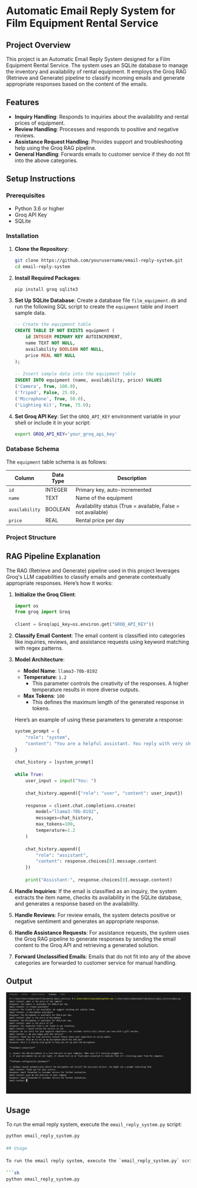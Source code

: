# Automatic Email Reply System for Film Equipment Rental Service

## Project Overview

This project is an Automatic Email Reply System designed for a Film Equipment Rental Service. The system uses an SQLite database to manage the inventory and availability of rental equipment. It employs the Groq RAG (Retrieve and Generate) pipeline to classify incoming emails and generate appropriate responses based on the content of the emails.

## Features

- **Inquiry Handling**: Responds to inquiries about the availability and rental prices of equipment.
- **Review Handling**: Processes and responds to positive and negative reviews.
- **Assistance Request Handling**: Provides support and troubleshooting help using the Groq RAG pipeline.
- **General Handling**: Forwards emails to customer service if they do not fit into the above categories.

## Setup Instructions

### Prerequisites

- Python 3.6 or higher
- Groq API Key
- SQLite

### Installation

1. **Clone the Repository**:
    ```sh
    git clone https://github.com/yourusername/email-reply-system.git
    cd email-reply-system
    ```

2. **Install Required Packages**:
    ```sh
    pip install groq sqlite3
    ```

3. **Set Up SQLite Database**:
    Create a database file `film_equipment.db` and run the following SQL script to create the `equipment` table and insert sample data.

    ```sql
    -- Create the equipment table
    CREATE TABLE IF NOT EXISTS equipment (
        id INTEGER PRIMARY KEY AUTOINCREMENT,
        name TEXT NOT NULL,
        availability BOOLEAN NOT NULL,
        price REAL NOT NULL
    );

    -- Insert sample data into the equipment table
    INSERT INTO equipment (name, availability, price) VALUES
    ('Camera', True, 100.0),
    ('Tripod', False, 25.0),
    ('Microphone', True, 50.0),
    ('Lighting Kit', True, 75.0);
    ```

4. **Set Groq API Key**:
    Set the `GROQ_API_KEY` environment variable in your shell or include it in your script:
    ```sh
    export GROQ_API_KEY='your_groq_api_key'
    ```

### Database Schema

The `equipment` table schema is as follows:

| Column      | Data Type | Description                           |
|-------------|------------|---------------------------------------|
| `id`        | INTEGER    | Primary key, auto-incremented         |
| `name`      | TEXT       | Name of the equipment                 |
| `availability` | BOOLEAN  | Availability status (True = available, False = not available) |
| `price`     | REAL       | Rental price per day                  |

### Project Structure



## RAG Pipeline Explanation

The RAG (Retrieve and Generate) pipeline used in this project leverages Groq's LLM capabilities to classify emails and generate contextually appropriate responses. Here’s how it works:

1. **Initialize the Groq Client**:
    ```python
    import os
    from groq import Groq

    client = Groq(api_key=os.environ.get("GROQ_API_KEY"))
    ```

2. **Classify Email Content**:
    The email content is classified into categories like inquiries, reviews, and assistance requests using keyword matching with regex patterns.

3. **Model Architecture**:
    - **Model Name**: `llama3-70b-8192`
    - **Temperature**: `1.2`
        - This parameter controls the creativity of the responses. A higher temperature results in more diverse outputs.
    - **Max Tokens**: `100`
        - This defines the maximum length of the generated response in tokens.

    Here’s an example of using these parameters to generate a response:
    ```python
    system_prompt = {
        "role": "system",
        "content": "You are a helpful assistant. You reply with very short answers."
    }

    chat_history = [system_prompt]

    while True:
        user_input = input("You: ")

        chat_history.append({"role": "user", "content": user_input})

        response = client.chat.completions.create(
            model="llama3-70b-8192",
            messages=chat_history,
            max_tokens=100,
            temperature=1.2
        )

        chat_history.append({
            "role": "assistant",
            "content": response.choices[0].message.content
        })

        print("Assistant:", response.choices[0].message.content)
    ```

4. **Handle Inquiries**:
    If the email is classified as an inquiry, the system extracts the item name, checks its availability in the SQLite database, and generates a response based on the availability.

5. **Handle Reviews**:
    For review emails, the system detects positive or negative sentiment and generates an appropriate response.

6. **Handle Assistance Requests**:
    For assistance requests, the system uses the Groq RAG pipeline to generate responses by sending the email content to the Groq API and retrieving a generated solution.

7. **Forward Unclassified Emails**:
    Emails that do not fit into any of the above categories are forwarded to customer service for manual handling.
## Output

![Sample Output](Output.png)

## Usage

To run the email reply system, execute the `email_reply_system.py` script:

```sh
python email_reply_system.py

## Usage

To run the email reply system, execute the `email_reply_system.py` script:

```sh
python email_reply_system.py

